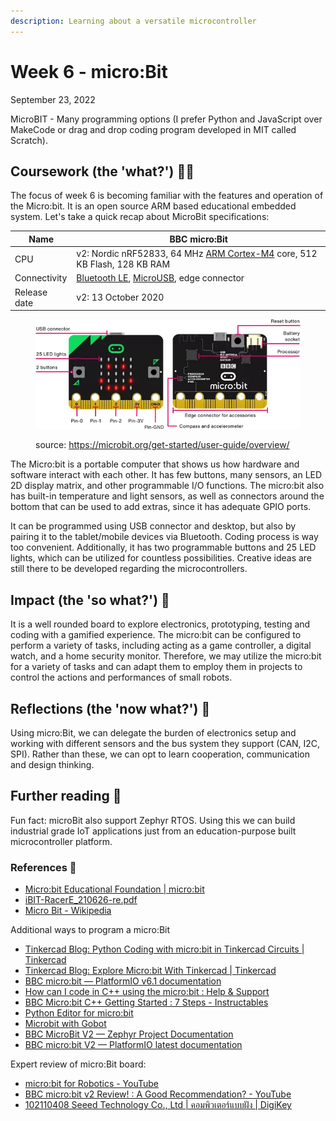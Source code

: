 ```yaml
---
description: Learning about a versatile microcontroller
---
```


# Week 6 - micro:Bit

September 23, 2022

MicroBIT - Many programming options (I prefer Python and JavaScript over MakeCode or drag and drop coding program developed in MIT called Scratch).

## Coursework (the 'what?') 🤷‍♂️

The focus of week 6 is becoming familiar with the features and operation of the Micro:bit. It is an open source ARM based educational embedded system. Let's take a quick recap about MicroBit specifications:

| Name         | BBC micro:Bit                                                                                                                   |
| ------------ | ------------------------------------------------------------------------------------------------------------------------------- |
| CPU          | v2: Nordic nRF52833, 64 MHz [ARM Cortex-M4](https://en.wikipedia.org/wiki/ARM\_Cortex-M4) core, 512 KB Flash, 128 KB RAM        |
| Connectivity | [Bluetooth LE](https://en.wikipedia.org/wiki/Bluetooth\_LE), [MicroUSB](https://en.wikipedia.org/wiki/MicroUSB), edge connector |
| Release date | v2: 13 October 2020                                                                                                             |

<figure><img src="../.gitbook/assets/image (2).png" alt=""><figcaption><p>source: <a href="https://microbit.org/get-started/user-guide/overview/">https://microbit.org/get-started/user-guide/overview/</a></p></figcaption></figure>

The Micro:bit is a portable computer that shows us how hardware and software interact with each other. It has few buttons, many sensors, an LED 2D display matrix, and other programmable I/O functions. The micro:bit also has built-in temperature and light sensors, as well as connectors around the bottom that can be used to add extras, since it has adequate GPIO ports.

It can be programmed using USB connector and desktop, but also by pairing it to the tablet/mobile devices via Bluetooth. Coding process is way too convenient. Additionally, it has two programmable buttons and 25 LED lights, which can be utilized for countless possibilities. Creative ideas are still there to be developed regarding the microcontrollers.

## Impact (the 'so what?') 🚀

It is a well rounded board to explore electronics, prototyping, testing and coding with a gamified experience. The micro:bit can be configured to perform a variety of tasks, including acting as a game controller, a digital watch, and a home security monitor. Therefore, we may utilize the micro:bit for a variety of tasks and can adapt them to employ them in projects to control the actions and performances of small robots.

## Reflections (the 'now what?') 🤔

Using micro:Bit, we can delegate the burden of electronics setup and working with different sensors and the bus system they support (CAN, I2C, SPI). Rather than these, we can opt to learn cooperation, communication and design thinking.

## Further reading 📄

Fun fact: microBit also support Zephyr RTOS. Using this we can build industrial grade IoT applications just from an education-purpose built microcontroller platform.

### References 🔖

* [Micro:bit Educational Foundation | micro:bit](https://microbit.org/)
* [iBIT-RacerE\_210626-re.pdf](https://inex.co.th/store/manual/eng/iBIT-RacerE\_210626-re.pdf)
* [Micro Bit - Wikipedia](https://en.wikipedia.org/wiki/Micro\_Bit)

Additional ways to program a micro:Bit

* [Tinkercad Blog: Python Coding with micro:bit in Tinkercad Circuits | Tinkercad](https://www.tinkercad.com/blog/python-coding-with-microbit-in-tinkercad-circuits)
* [Tinkercad Blog: Explore Micro:bit With Tinkercad | Tinkercad](https://www.tinkercad.com/blog/explore-microbit-with-tinkercad)
* [BBC micro:bit — PlatformIO v6.1 documentation](https://docs.platformio.org/en/stable/boards/nordicnrf51/bbcmicrobit.html)
* [How can I code in C++ using the micro:bit : Help & Support](https://support.microbit.org/support/solutions/articles/19000017961-how-can-i-code-in-c-using-the-micro-bit)
* [BBC Micro:bit C++ Getting Started : 7 Steps - Instructables](https://www.instructables.com/BBC-Microbit-C-Getting-Started/)
* [Python Editor for micro:bit](https://python.microbit.org/v/beta)
* [Microbit with Gobot](https://gobot.io/documentation/platforms/microbit/)
* [BBC MicroBit V2 — Zephyr Project Documentation](https://docs.zephyrproject.org/latest/boards/arm/bbc\_microbit\_v2/doc/index.html)
* [BBC micro:bit V2 — PlatformIO latest documentation](https://docs.platformio.org/en/latest/boards/nordicnrf52/bbcmicrobit\_v2.html)

Expert review of micro:Bit board:

* [micro:bit for Robotics - YouTube](https://www.youtube.com/watch?v=iwaRidlm2RM\&ab\_channel=KevinMcAleer)
* [BBC micro:bit v2 Review! : A Good Recommendation? - YouTube](https://www.youtube.com/watch?v=QHiXLPorrF4\&ab\_channel=Robu.in)
* [102110408 Seeed Technology Co., Ltd | คอมพิวเตอร์แบบฝัง | DigiKey](https://www.digikey.co.th/th/products/detail/seeed-technology-co.,-ltd/102110408/16680580)
